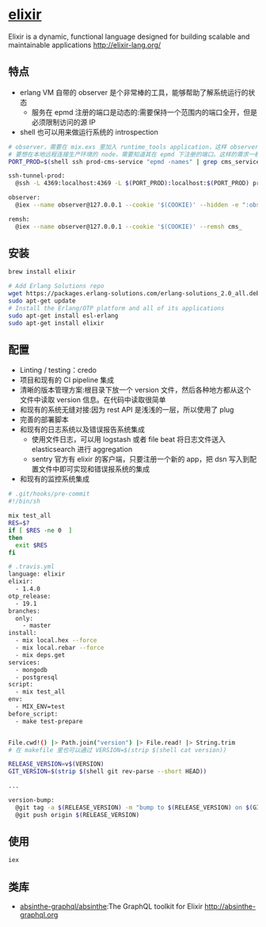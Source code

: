 # [elixir](https://github.com/elixir-lang/elixir)

Elixir is a dynamic, functional language designed for building scalable and maintainable applications http://elixir-lang.org/

## 特点

* erlang VM 自带的 observer 是个非常棒的工具，能够帮助了解系统运行的状态
  - 服务在 epmd 注册的端口是动态的:需要保持一个范围内的端口全开，但是必须限制访问的源 IP
* shell 也可以用来做运行系统的 introspection

```sh
# observer，需要在 mix.exs 里加入 runtime_tools application，这样 observer backend 才会运行
# 要想在本地远程连接生产环境的 node，需要知道其在 epmd 下注册的端口。这样的需求一般都用 ssh port forwarding 来完成
PORT_PROD=$(shell ssh prod-cms-service "epmd -names" | grep cms_service | sed 's/[^0-9]//g') # 显示本机在 epmd 注册的服务的端口号,找到生产环境下当前运行的服务的端口号，我们需要 ssh 上去运行这条命令

ssh-tunnel-prod:
  @ssh -L 4369:localhost:4369 -L $(PORT_PROD):localhost:$(PORT_PROD) prod-cms-service

observer:
  @iex --name observer@127.0.0.1 --cookie '$(COOKIE)' --hidden -e ":observer.start"

remsh:
  @iex --name observer@127.0.0.1 --cookie '$(COOKIE)' --remsh cms_
```

## 安装

```sh
brew install elixir

# Add Erlang Solutions repo
wget https://packages.erlang-solutions.com/erlang-solutions_2.0_all.deb && sudo dpkg -i erlang-solutions_2.0_all.deb
sudo apt-get update
# Install the Erlang/OTP platform and all of its applications
sudo apt-get install esl-erlang
sudo apt-get install elixir
```

## 配置

* Linting / testing：credo
* 项目和现有的 CI pipeline 集成
* 清晰的版本管理方案:根目录下放一个 version 文件，然后各种地方都从这个文件中读取 version 信息。在代码中读取很简单
* 和现有的系统无缝对接:因为 rest API 是浅浅的一层，所以使用了 plug
* 完善的部署脚本
* 和现有的日志系统以及错误报告系统集成
  - 使用文件日志，可以用 logstash 或者 file beat 将日志文件送入 elasticsearch 进行 aggregation
  - sentry 官方有 elixir 的客户端，只要注册一个新的 app，把 dsn 写入到配置文件中即可实现和错误报系统的集成
* 和现有的监控系统集成

```sh
# .git/hooks/pre-commit
#!/bin/sh

mix test_all
RES=$?
if [ $RES -ne 0  ]
then
  exit $RES
fi

# .travis.yml
language: elixir
elixir:
  - 1.4.0
otp_release:
  - 19.1
branches:
  only:
    - master
install:
  - mix local.hex --force
  - mix local.rebar --force
  - mix deps.get
services:
  - mongodb
  - postgresql
script:
  - mix test_all
env:
  - MIX_ENV=test
before_script:
  - make test-prepare


File.cwd!() |> Path.join("version") |> File.read! |> String.trim
# 在 makefile 里也可以通过 VERSION=$(strip $(shell cat version))

RELEASE_VERSION=v$(VERSION)
GIT_VERSION=$(strip $(shell git rev-parse --short HEAD))

...

version-bump:
  @git tag -a $(RELEASE_VERSION) -m "bump to $(RELEASE_VERSION) on $(GIT_VERSION)"
  @git push origin $(RELEASE_VERSION)
```

## 使用

```sh
iex
```

## 类库

* [absinthe-graphql/absinthe](https://github.com/absinthe-graphql/absinthe):The GraphQL toolkit for Elixir http://absinthe-graphql.org
